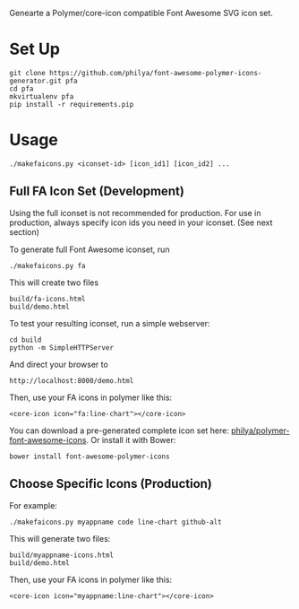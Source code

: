 
Genearte a Polymer/core-icon compatible Font Awesome SVG icon set.

# Set Up

    git clone https://github.com/philya/font-awesome-polymer-icons-generator.git pfa
    cd pfa
    mkvirtualenv pfa
    pip install -r requirements.pip

# Usage

    ./makefaicons.py <iconset-id> [icon_id1] [icon_id2] ...

## Full FA Icon Set (Development)

Using the full iconset is not recommended for production. For use in production, always specify icon ids you need in your iconset. (See next section)

To generate full Font Awesome iconset, run

    ./makefaicons.py fa

This will create two files

    build/fa-icons.html
    build/demo.html

To test your resulting iconset, run a simple webserver:

    cd build
    python -m SimpleHTTPServer

And direct your browser to

    http://localhost:8000/demo.html

Then, use your FA icons in polymer like this:

    <core-icon icon="fa:line-chart"></core-icon>

You can download a pre-generated complete icon set here: [philya/polymer-font-awesome-icons](https://github.com/philya/font-awesome-polymer-icons). Or install it with Bower:

    bower install font-awesome-polymer-icons

## Choose Specific Icons (Production)

For example:

    ./makefaicons.py myappname code line-chart github-alt

This will generate two files:

    build/myappname-icons.html
    build/demo.html

Then, use your FA icons in polymer like this:

    <core-icon icon="myappname:line-chart"></core-icon>
